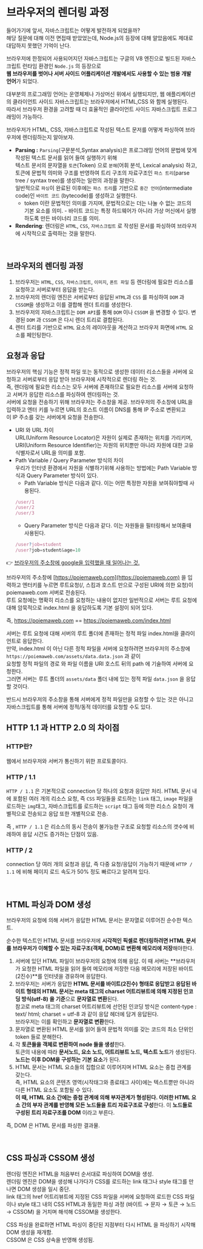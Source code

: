 # 브라우저의 렌더링 과정

들어가기에 앞서, 자바스크립트는 어떻게 발전하게 되었을까?  
해당 질문에 대해 이전 면접때 받았었는데, Node.js의 등장에 대해 알았음에도 제대로 대답하지 못했던 기억이 난다.

브라우저에 한정되어 사용되어지던 자바스크립트는 구글의 V8 엔진으로 빌드된 자바스크립트 런타임 환경인 `Node.js` 의 등장으로  
**웹 브라우저를 벗어나 서버 사이드 어플리케이션 개발에서도 사용할 수 있는** **범용 개발 언어**가 되었다.

대부분의 프로그래밍 언어는 운영체제나 가상머신 위에서 실행되지만, 웹 애플리케이션의 클라이언트 사이드 자바스크립트는 브라우저에서 HTML,CSS 와 함께 실행된다.  
따라서 브라우저 환경을 고려할 때 더 효율적인 클라이언트 사이드 자바스크립트 프로그래밍이 가능하다.

브라우저가 HTML, CSS, 자바스크립트로 작성된 텍스트 문저를 어떻게 파싱하여 브라우저에 렌더링하는지 알아보자.

- **Parsing :** `Parsing`(구문분석,Syntax analysis)은 프로그래밍 언어의 문법에 맞게 작성된 텍스트 문서를 읽어 들여 실행하기 위해  
  텍스트 문서의 문자열을 `토큰`(Token) 으로 `분해`(어휘 분석, Lexical analysis) 하고,  
  토큰에 문법적 의미와 구조를 반영하여 트리 구조의 자료구조인 `파스 트리`(parse tree / syntax tree)를 생성하는 일련의 과정을 말한다.  
  일반적으로 `파싱`이 완료된 이후에는 `파스 트리`를 기반으로 `중간 언어`(intermediate code)인 `바이트 코드` (bytecode)를 생성하고 실행한다.
  - token 이란 문법적인 의미를 가지며, 문법적으로는 더는 나눌 수 없는 코드의 기본 요소를 의미. - 바이트 코드는 특정 하드웨어가 아니라 가상 머신에서 실행하도록 만든 바이너리 코드를 의미.
- **Rendering**: 렌더링은 `HTML`, `CSS`, `자바스크립트` 로 작성된 문서를 파싱하여 브라우저에 시작적으로 출력하는 것을 말한다.

<br>

## 브라우저의 렌더링 과정

1. 브라우저는 `HTML`, `CSS`, `자바스크립트`, `이미지`, `폰트 파일` 등 렌더링에 필요한 리소스를 요청하고 서버로부터 응답을 받는다.
2. 브라우저의 렌더링 엔진은 서버로부터 응답된 `HTML`과 `CSS` 를 파싱하여 `DOM` 과 `CSSOM`을 생성하고 이를 결합해 렌더 트리를 생성한다.
3. 브라우저의 자바스크립트는 `DOM API`를 통해 `DOM` 이나 `CSSOM` 을 변경할 수 있다. 변경된 `DOM` 과 `CSSOM` 은 다시 렌더 트리로 결합된다.
4. 렌터 트리를 기반으로 `HTML` 요소의 레이아웃을 계산하고 브라우저 화면에 `HTML` 요소를 페인팅한다.

## 요청과 응답

브라우저의 핵심 기능은 정적 파일 또는 동적으로 생성한 데이터 리소스들을 서버에 요청하고 서버로부터 응답 받아 브라우저에 시작적으로 렌더링 하는 것.  
즉, 렌더링에 필요한 리소스는 모두 서버에 존재하므로 필요한 리소스를 서버에 요청하고 서버가 응답한 리소스를 파싱하여 렌더링하는 것.  
서버에 요청을 전송하기 위해 브라우저는 주소창을 제공. 브라우저의 주소창에 URL을 입력하고 엔터 키를 누르면 URL의 호스트 이름이 DNS를 통해 IP 주소로 변환되고  
이 IP 주소를 갖는 서버에게 요청을 전송한다.

- URI 와 URL 차이  
  URL(Uniform Resource Locator)은 자원이 실제로 존재하는 위치를 가리키며, URI(Uniform Resource Identifier)는 자원의 위치뿐만 아니라 자원에 대한 고유 식별자로서 URL을 의미를 포함.
- Path Variable / Query Parameter 방식의 차이  
  우리가 인터넷 환경에서 자원을 식별하기위해 사용하는 방법에는 Path Variable 방식과 Query Parameter 방식이 있다.
  - Path Variable 방식은 다음과 같다. 이는 어떤 특정한 자원을 보여줘야할때 사용된다.
  ```jsx
  /user/1
  /user/2
  /user/3
  ```
  - Query Parameter 방식은 다음과 같다. 이는 자원들을 필터링해서 보여줄때 사용된다.
  ```jsx
  /user?job=student
  /user?job=student&age=10
  ```

👉 [브라우저의 주소창에 google을 입력했을 때 일어나는 것.](https://thehackneys.notion.site/google-54abe3d9f1664ac9b2bef0f958bedb98)

브라우저의 주소창에 [https://poiemaweb.com](https://poiemaweb.com) 을 입력하고 엔터키를 누르면 루트요청(/, 스킴과 호스트 만으로 구성된 URI에 의한 요청)이 poiemaweb.com 서버로 전송된다.  
루트 요청에는 명확히 리소스를 요청하는 내용이 없지만 일반적으로 서버는 루트 요청에 대해 암묵적으로 index.html 을 응답하도록 기본 설정이 되어 있다.

즉, https://poiemaweb.com == https://poiemaweb.com/index.html

서버는 루트 요청에 대해 서버의 루트 폴더에 존재하는 정적 파일 index.html을 클라이언트로 응답한다.  
만약, index.html 이 아닌 다른 정적 파일을 서버에 요청하려면 브라우저의 주소창에`https://poiemaweb.com/assets/data.data.json` 과 같이  
요청할 정적 파일의 경로 와 파일 이름을 URI 호스트 뒤의 path 에 기술하여 서버에 요청한다.  
그러면 서버는 루트 폴더의 `assets/data` 폴더 내에 있는 정적 파일 `data.json` 을 응답할 것이다.

반드시 브라우저의 주소창을 통해 서버에게 정적 파일만을 요청할 수 있는 것은 아니고 자바스크립트를 통해 서버에 정적/동적 데이터를 요청할 수도 있다.

## HTTP 1.1 과 HTTP 2.0 의 차이점

### HTTP란?

웹에서 브라우저와 서버가 통신하기 위한 프로토콜이다.

### HTTP / 1.1

`HTTP / 1.1` 은 기본적으로 connection 당 하나의 요청과 응답만 처리. HTML 문서 내에 포함된 여러 개의 리소스 요청, 즉 `CSS` 파일들을 로드하는 `link` 태그, `image` 파일을 로드하는 `img`태그, 자바스크립트를 로드하는 `script` 태그 등에 의한 리소스 요청이 개별적으로 전송되고 응답 또한 개별적으로 전송.

즉 , `HTTP / 1.1` 은 리소스의 동시 전송이 불가능한 구조로 요청할 리소스의 갯수에 비례하여 응답 시간도 증가하는 단점이 있음.

### HTTP / 2

connection 당 여러 개의 요청과 응답, 즉 다중 요청/응답이 가능하기 때문에 `HTTP / 1.1` 에 비해 페이지 로드 속도가 50% 정도 빠르다고 알려져 있다.

<br>

## HTML 파싱과 DOM 생성

브라우저의 요청에 의해 서버가 응답한 HTML 문서는 문자열로 이루어진 순수한 텍스트.

순수한 텍스트인 HTML 문서를 브라우저에 **시각적인 픽셀로 렌더링하려면 HTML 문서를 브라우저가 이해할 수 있는 자료구조(객체, DOM)로 변환해 메모리에 저장**해야한다.

1. 서버에 있던 HTML 파일이 브라우저의 요청에 의해 응답. 이 때 서버는 **브라우저가 요청한 HTML 파일을 읽어 들여 메모리에 저장한 다음 메모리에 저장된 바이트(2진수)**를 인터넷을 경유하며 응답한다.
2. 브라우저는 서버가 응답한 **HTML 문서를 바이트(2진수) 형태로 응답받고 응답된 바이트 형태의 HTML 문서는 meta 태그의 charset 어트리뷰트에 의해 지정된 인코딩 방식(utf-8) 을 기준**으로 **문자열로 변환**된다.  
   참고로 meta 태그의 charset 어트리뷰트에 선언된 인코딩 방식은 content-type : text/ html; charset = utf-8 과 같이 응답 헤더에 담겨 응답된다.  
   브라우저는 이를 확인하고 **문자열로 변환**한다.
3. 문자열로 변환된 HTML 문서를 읽어 들여 문법적 의미를 갖는 코드의 최소 단위인 token 들로 분해한다.
4. 각 **토큰들을 객체로 변환하여 node 들을 생성**한다.  
   토큰의 내용에 따라 **문서노드, 요소 노드, 어트리뷰트 노드, 텍스트 노드**가 생성된다. **노드는 이후 DOM을 구성하는 기본 요소**가 된다.
5. HTML 문서는 HTML 요소들의 집합으로 이루어지며 HTML 요소는 중첩 관계를 갖는다.  
   즉, HTML 요소의 콘텐츠 영역(시작태그와 종료태그 사이)에는 텍스트뿐만 아니라 다른 HTML 요소도 포함될 수 있다.  
   **이 때, HTML 요소 간에는 중첩 관계에 의해 부자관계가 형성된다. 이러한 HTML 요소 간의 부자 관계를 반영해 모든 노드들을 트리 자료구조로 구성**한다.
   이 **노드들로 구성된 트리 자료구조를 DOM** 이라고 부른다.

즉, DOM 은 HTML 문서를 파싱한 결과물.

<br>

## CSS 파싱과 CSSOM 생성

렌더링 엔진은 HTML을 처음부터 순서대로 파싱하여 DOM을 생성.  
렌더링 엔진은 DOM을 생성해 나가다가 CSS를 로드하는 link 태그나 style 태그를 만나면 DOM 생성을 일시 중단.  
link 태그의 href 어트리뷰트에 지정된 CSS 파일을 서버에 요청하여 로드한 CSS 파일이나 style 태그 내의 CSS HTML과 동일한 파싱 과정 (바이트 → 문자 → 토큰 → 노드 → CSSOM) 을 거치며 해석해 CSSOM을 생성한다.

CSS 파싱을 완료하면 HTML 파싱이 중단된 지점부터 다시 HTML 을 파싱하기 시작해 DOM 생성을 재개함.  
CSSOM 은 CSS 상속을 반영해 생성됨.
